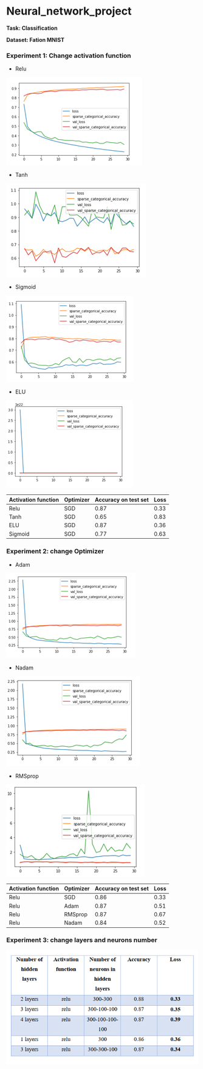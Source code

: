 # Neural_network_project

**Task: Classification**

**Dataset: Fation MNIST**

### Experiment 1: Change activation function


* Relu


![Relu](https://github.com/smohammadi96/Neural_network_project/blob/main/images/relu.PNG)



* Tanh


![Tanh](https://github.com/smohammadi96/Neural_network_project/blob/main/images/tanh.PNG)



* Sigmoid


![Sigmoid](https://github.com/smohammadi96/Neural_network_project/blob/main/images/sigmoid.PNG)


* ELU


![ELU](https://github.com/smohammadi96/Neural_network_project/blob/main/images/ELU.PNG)


Activation function | Optimizer | Accuracy on test set | Loss | 
--- | --- | --- | --- |
Relu | SGD | 0.87 | 0.33 | 
Tanh | SGD | 0.65 | 0.83 |
ELU | SGD | 0.87 | 0.36 |
Sigmoid | SGD | 0.77 | 0.63 |



### Experiment 2: change Optimizer

* Adam


![adam](https://github.com/smohammadi96/Neural_network_project/blob/main/images/adam.PNG)

* Nadam

![nadam](https://github.com/smohammadi96/Neural_network_project/blob/main/images/Nadam.PNG)

* RMSprop

![rmsprop](https://github.com/smohammadi96/Neural_network_project/blob/main/images/rmsprop.PNG)

Activation function | Optimizer | Accuracy on test set | Loss | 
--- | --- | --- | --- |
Relu | SGD | 0.86 | 0.33 | 
Relu | Adam | 0.87 | 0.51 |
Relu | RMSprop | 0.87 | 0.67 |
Relu | Nadam | 0.84 | 0.52


### Experiment 3: change layers and neurons number

![layers](https://github.com/smohammadi96/Neural_network_project/blob/main/images/layers.PNG)
